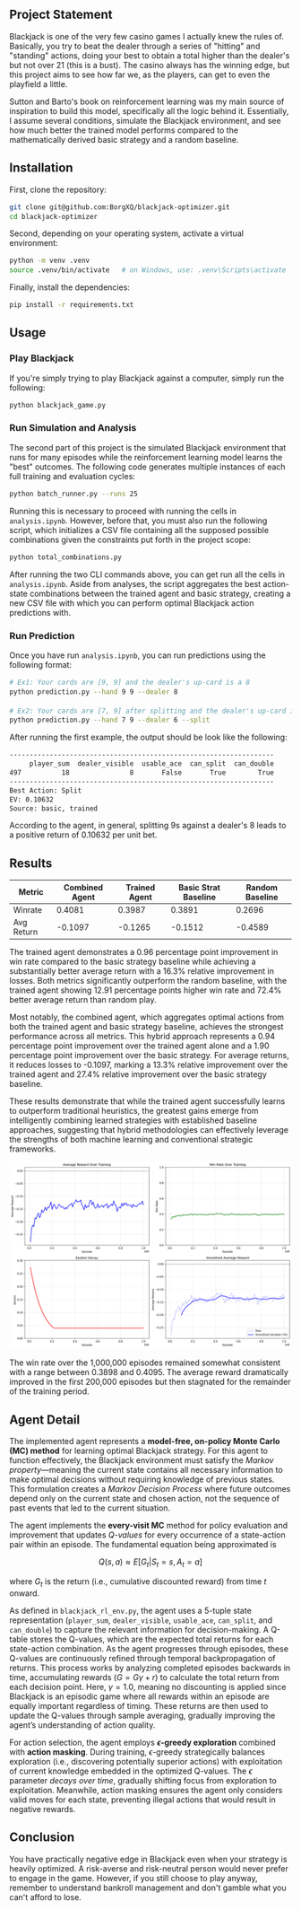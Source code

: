 ## Project Statement

Blackjack is one of the very few casino games I actually knew the rules of. Basically, you try to beat the dealer through a series of "hitting" and "standing" actions, doing your best to obtain a total higher than the dealer's but not over 21 (this is a bust). The casino always has the winning edge, but this project aims to see how far we, as the players, can get to even the playfield a little.

Sutton and Barto's book on reinforcement learning was my main source of inspiration to build this model, specifically all the logic behind it. Essentially, I assume several conditions, simulate the Blackjack environment, and see how much better the trained model performs compared to the mathematically derived basic strategy and a random baseline.

## Installation

First, clone the repository:

```bash
git clone git@github.com:BorgXQ/blackjack-optimizer.git
cd blackjack-optimizer
```
Second, depending on your operating system, activate a virtual environment:

```bash
python -m venv .venv
source .venv/bin/activate   # on Windows, use: .venv\Scripts\activate
```

Finally, install the dependencies:

```bash
pip install -r requirements.txt
```

## Usage

### Play Blackjack

If you're simply trying to play Blackjack against a computer, simply run the following:

```bash
python blackjack_game.py
```

### Run Simulation and Analysis

The second part of this project is the simulated Blackjack environment that runs for many episodes while the reinforcement learning model learns the "best" outcomes. The following code generates multiple instances of each full training and evaluation cycles:

```bash
python batch_runner.py --runs 25
```

Running this is necessary to proceed with running the cells in `analysis.ipynb`. However, before that, you must also run the following script, which initializes a CSV file containing all the supposed possible combinations given the constraints put forth in the project scope:

```bash
python total_combinations.py
```

After running the two CLI commands above, you can get run all the cells in `analysis.ipynb`. Aside from analyses, the script aggregates the best action-state combinations between the trained agent and basic strategy, creating a new CSV file with which you can perform optimal Blackjack action predictions with.

### Run Prediction

Once you have run `analysis.ipynb`, you can run predictions using the following format:

```bash
# Ex1: Your cards are [9, 9] and the dealer's up-card is a 8
python prediction.py --hand 9 9 --dealer 8

# Ex2: Your cards are [7, 9] after splitting and the dealer's up-card is a 6
python prediction.py --hand 7 9 --dealer 6 --split
```
After running the first example, the output should be look like the following:

```
------------------------------------------------------------------
     player_sum  dealer_visible  usable_ace  can_split  can_double
497          18               8       False       True        True
------------------------------------------------------------------
Best Action: Split
EV: 0.10632
Source: basic, trained
```

According to the agent, in general, splitting 9s against a dealer's 8 leads to a positive return of 0.10632 per unit bet.

## Results

| **Metric** | **Combined Agent** | **Trained Agent** | **Basic Strat Baseline** | **Random Baseline** |
|-----------|------|------|-------------|---------|
| Winrate | 0.4081 | 0.3987 | 0.3891 | 0.2696 |
| Avg Return | -0.1097 | -0.1265 | -0.1512 | -0.4589 |

The trained agent demonstrates a 0.96 percentage point improvement in win rate compared to the basic strategy baseline while achieving a substantially better average return with a 16.3% relative improvement in losses. Both metrics significantly outperform the random baseline, with the trained agent showing 12.91 percentage points higher win rate and 72.4% better average return than random play.

Most notably, the combined agent, which aggregates optimal actions from both the trained agent and basic strategy baseline, achieves the strongest performance across all metrics. This hybrid approach represents a 0.94 percentage point improvement over the trained agent alone and a 1.90 percentage point improvement over the basic strategy. For average returns, it reduces losses to -0.1097, marking a 13.3% relative improvement over the trained agent and 27.4% relative improvement over the basic strategy baseline.

These results demonstrate that while the trained agent successfully learns to outperform traditional heuristics, the greatest gains emerge from intelligently combining learned strategies with established baseline approaches, suggesting that hybrid methodologies can effectively leverage the strengths of both machine learning and conventional strategic frameworks.

<img src="raw/training_progress.png" alt="Plots for rewards, winrate, and epsilon decay over 1 mil episodes" width="600" style="text-align: center;"> <br>

The win rate over the 1,000,000 episodes remained somewhat consistent with a range between 0.3898 and 0.4095. The average reward dramatically improved in the first 200,000 episodes but then stagnated for the remainder of the training period.

## Agent Detail

The implemented agent represents a **model-free, on-policy Monte Carlo (MC) method** for learning optimal Blackjack strategy. For this agent to function effectively, the Blackjack environment must satisfy the *Markov property*—meaning the current state contains all necessary information to make optimal decisions without requiring knowledge of previous states. This formulation creates a *Markov Decision Process* where future outcomes depend only on the current state and chosen action, not the sequence of past events that led to the current situation.

The agent implements the **every-visit MC** method for policy evaluation and improvement that updates *Q-values* for every occurrence of a state-action pair within an episode. The fundamental equation being approximated is

$$
Q\left(s,a\right)\approx E\left[G_t|S_t=s,A_t=a\right]
$$

where $G_t$ is the return (i.e., cumulative discounted reward) from time $t$ onward.

As defined in `blackjack_rl_env.py`, the agent uses a 5-tuple state representation (`player_sum`, `dealer_visible`, `usable_ace`, `can_split`, and `can_double`) to capture the relevant information for decision-making. A Q-table stores the Q-values, which are the expected total returns for each state-action combination. As the agent progresses through episodes, these Q-values are continuously refined through temporal backpropagation of returns. This process works by analyzing completed episodes backwards in time, accumulating rewards ($G=G\gamma+r$) to calculate the total return from each decision point. Here, $\gamma=1.0$, meaning no discounting is applied since Blackjack is an episodic game where all rewards within an episode are equally important regardless of timing. These returns are then used to update the Q-values through sample averaging, gradually improving the agent’s understanding of action quality.

For action selection, the agent employs **$\epsilon$-greedy exploration** combined with **action masking**. During training, $\epsilon$-greedy strategically balances exploration (i.e., discovering potentially superior actions) with exploitation of current knowledge embedded in the optimized Q-values. The $\epsilon$ parameter *decays over time*, gradually shifting focus from exploration to exploitation. Meanwhile, action masking ensures the agent only considers valid moves for each state, preventing illegal actions that would result in negative rewards.

## Conclusion

You have practically negative edge in Blackjack even when your strategy is heavily optimized. A risk-averse and risk-neutral person would never prefer to engage in the game. However, if you still choose to play anyway, remember to understand bankroll management and don't gamble what you can't afford to lose.